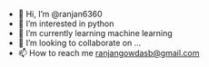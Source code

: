
- 👋 Hi, I’m @ranjan6360
- 👀 I’m interested in python
- 🌱 I’m currently learning machine learning
- 💞️ I’m looking to collaborate on ...
- 📫 How to reach me ranjangowdasb@gmail.com

<!---
ranjan6360/ranjan6360 is a ✨ special ✨ repository because its `README.md` (this file) appears on your GitHub profile.
You can click the Preview link to take a look at your changes.
--->
